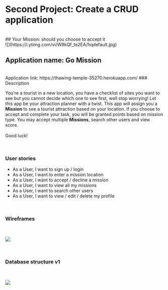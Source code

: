 # Second Project: Create a CRUD application
<br>
## Your Mission: should you choose to accept it
<br>
![](https://i.ytimg.com/vi/W9kQf_te2EA/hqdefault.jpg)

<br>

## Application name: Go Mission
<br>
Application link: https://thawing-temple-35270.herokuapp.com/
### Description



You're a tourist in a new location, you have a checklist of sites you want to see but you cannot decide which one to see first, well stop worrying! Let this app be your attraction planner with a twist. This app will assign you a **Mission** to see a tourist attraction based on your location. If you choose to accept and complete your task, you will be granted points based on mission type. You may accept multiple **Missions**, search other users and view score.
<br>
<br>
Good luck!

<br>

### User stories

 - As a User, I want to sign up / login
 - As a User, I want to enter a mission location
 - As a User, I want to accept / decline a mission
 - As a User, I want to view all my missions
 - As a User, I want to search other users
 - As a User, I want to view / edit / delete my profile


<br>

### Wireframes

<br>

![](./img/wireframe.png)

<br>

### Database structure v1
<br>

![](./img/erd.png)






